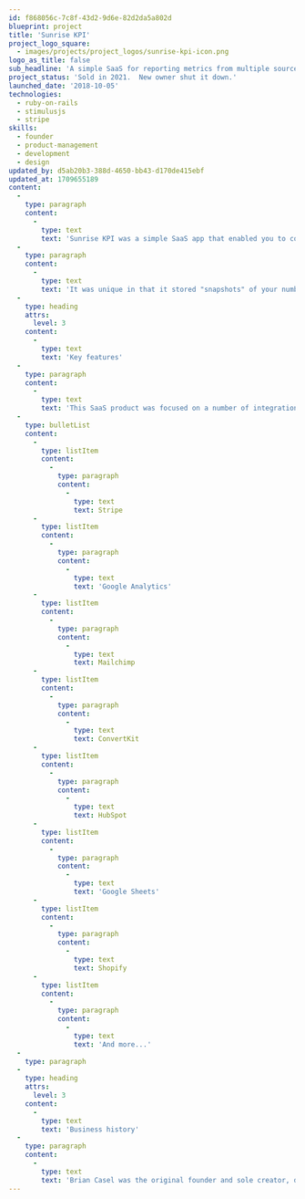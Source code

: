 ```yaml
---
id: f868056c-7c8f-43d2-9d6e-82d2da5a802d
blueprint: project
title: 'Sunrise KPI'
project_logo_square:
  - images/projects/project_logos/sunrise-kpi-icon.png
logo_as_title: false
sub_headline: 'A simple SaaS for reporting metrics from multiple sources.'
project_status: 'Sold in 2021.  New owner shut it down.'
launched_date: '2018-10-05'
technologies:
  - ruby-on-rails
  - stimulusjs
  - stripe
skills:
  - founder
  - product-management
  - development
  - design
updated_by: d5ab20b3-388d-4650-bb43-d170de415ebf
updated_at: 1709655189
content:
  -
    type: paragraph
    content:
      -
        type: text
        text: 'Sunrise KPI was a simple SaaS app that enabled you to connect multiple metrics sources and report those metrics on daily, weekly, or monthly basis via email and dashboards.'
  -
    type: paragraph
    content:
      -
        type: text
        text: 'It was unique in that it stored "snapshots" of your numbers on a schedule of your choosing, making it easy to look back in history.'
  -
    type: heading
    attrs:
      level: 3
    content:
      -
        type: text
        text: 'Key features'
  -
    type: paragraph
    content:
      -
        type: text
        text: 'This SaaS product was focused on a number of integrations to pull in metrics data, including:'
  -
    type: bulletList
    content:
      -
        type: listItem
        content:
          -
            type: paragraph
            content:
              -
                type: text
                text: Stripe
      -
        type: listItem
        content:
          -
            type: paragraph
            content:
              -
                type: text
                text: 'Google Analytics'
      -
        type: listItem
        content:
          -
            type: paragraph
            content:
              -
                type: text
                text: Mailchimp
      -
        type: listItem
        content:
          -
            type: paragraph
            content:
              -
                type: text
                text: ConvertKit
      -
        type: listItem
        content:
          -
            type: paragraph
            content:
              -
                type: text
                text: HubSpot
      -
        type: listItem
        content:
          -
            type: paragraph
            content:
              -
                type: text
                text: 'Google Sheets'
      -
        type: listItem
        content:
          -
            type: paragraph
            content:
              -
                type: text
                text: Shopify
      -
        type: listItem
        content:
          -
            type: paragraph
            content:
              -
                type: text
                text: 'And more...'
  -
    type: paragraph
  -
    type: heading
    attrs:
      level: 3
    content:
      -
        type: text
        text: 'Business history'
  -
    type: paragraph
    content:
      -
        type: text
        text: 'Brian Casel was the original founder and sole creator, designer, developer and product manager for Sunrise KPI.  He launched it in 2018 and ran it as a side project through 2020.  That year, he sold the product and the new owner decided to "sunset" Sunrise KPI (sorry ;)'
---
```

